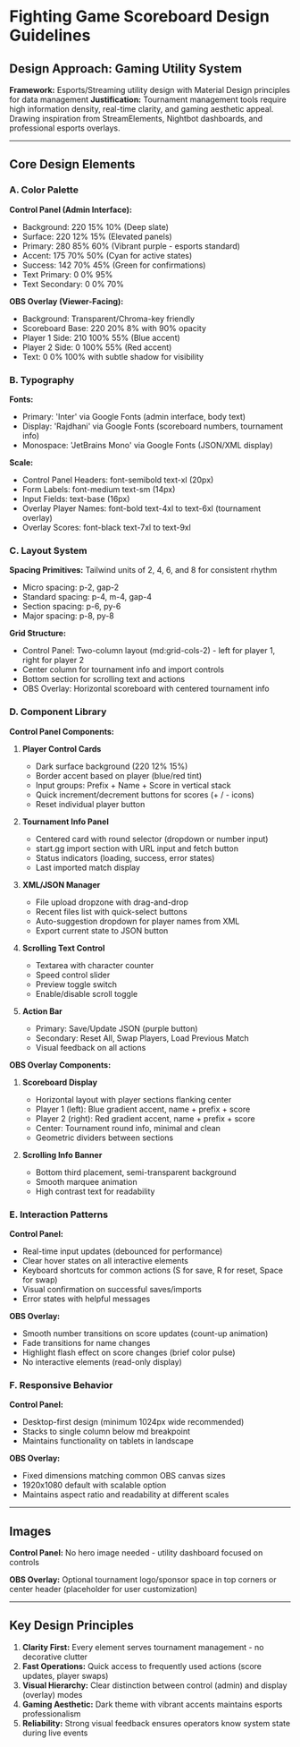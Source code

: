 # Fighting Game Scoreboard Design Guidelines

## Design Approach: Gaming Utility System

**Framework:** Esports/Streaming utility design with Material Design principles for data management
**Justification:** Tournament management tools require high information density, real-time clarity, and gaming aesthetic appeal. Drawing inspiration from StreamElements, Nightbot dashboards, and professional esports overlays.

---

## Core Design Elements

### A. Color Palette

**Control Panel (Admin Interface):**
- Background: 220 15% 10% (Deep slate)
- Surface: 220 12% 15% (Elevated panels)
- Primary: 280 85% 60% (Vibrant purple - esports standard)
- Accent: 175 70% 50% (Cyan for active states)
- Success: 142 70% 45% (Green for confirmations)
- Text Primary: 0 0% 95%
- Text Secondary: 0 0% 70%

**OBS Overlay (Viewer-Facing):**
- Background: Transparent/Chroma-key friendly
- Scoreboard Base: 220 20% 8% with 90% opacity
- Player 1 Side: 210 100% 55% (Blue accent)
- Player 2 Side: 0 100% 55% (Red accent)
- Text: 0 0% 100% with subtle shadow for visibility

### B. Typography

**Fonts:**
- Primary: 'Inter' via Google Fonts (admin interface, body text)
- Display: 'Rajdhani' via Google Fonts (scoreboard numbers, tournament info)
- Monospace: 'JetBrains Mono' via Google Fonts (JSON/XML display)

**Scale:**
- Control Panel Headers: font-semibold text-xl (20px)
- Form Labels: font-medium text-sm (14px)
- Input Fields: text-base (16px)
- Overlay Player Names: font-bold text-4xl to text-6xl (tournament overlay)
- Overlay Scores: font-black text-7xl to text-9xl

### C. Layout System

**Spacing Primitives:** Tailwind units of 2, 4, 6, and 8 for consistent rhythm
- Micro spacing: p-2, gap-2
- Standard spacing: p-4, m-4, gap-4
- Section spacing: p-6, py-6
- Major spacing: p-8, py-8

**Grid Structure:**
- Control Panel: Two-column layout (md:grid-cols-2) - left for player 1, right for player 2
- Center column for tournament info and import controls
- Bottom section for scrolling text and actions
- OBS Overlay: Horizontal scoreboard with centered tournament info

### D. Component Library

**Control Panel Components:**

1. **Player Control Cards**
   - Dark surface background (220 12% 15%)
   - Border accent based on player (blue/red tint)
   - Input groups: Prefix + Name + Score in vertical stack
   - Quick increment/decrement buttons for scores (+ / - icons)
   - Reset individual player button

2. **Tournament Info Panel**
   - Centered card with round selector (dropdown or number input)
   - start.gg import section with URL input and fetch button
   - Status indicators (loading, success, error states)
   - Last imported match display

3. **XML/JSON Manager**
   - File upload dropzone with drag-and-drop
   - Recent files list with quick-select buttons
   - Auto-suggestion dropdown for player names from XML
   - Export current state to JSON button

4. **Scrolling Text Control**
   - Textarea with character counter
   - Speed control slider
   - Preview toggle switch
   - Enable/disable scroll toggle

5. **Action Bar**
   - Primary: Save/Update JSON (purple button)
   - Secondary: Reset All, Swap Players, Load Previous Match
   - Visual feedback on all actions

**OBS Overlay Components:**

1. **Scoreboard Display**
   - Horizontal layout with player sections flanking center
   - Player 1 (left): Blue gradient accent, name + prefix + score
   - Player 2 (right): Red gradient accent, name + prefix + score
   - Center: Tournament round info, minimal and clean
   - Geometric dividers between sections

2. **Scrolling Info Banner**
   - Bottom third placement, semi-transparent background
   - Smooth marquee animation
   - High contrast text for readability

### E. Interaction Patterns

**Control Panel:**
- Real-time input updates (debounced for performance)
- Clear hover states on all interactive elements
- Keyboard shortcuts for common actions (S for save, R for reset, Space for swap)
- Visual confirmation on successful saves/imports
- Error states with helpful messages

**OBS Overlay:**
- Smooth number transitions on score updates (count-up animation)
- Fade transitions for name changes
- Highlight flash effect on score changes (brief color pulse)
- No interactive elements (read-only display)

### F. Responsive Behavior

**Control Panel:**
- Desktop-first design (minimum 1024px wide recommended)
- Stacks to single column below md breakpoint
- Maintains functionality on tablets in landscape

**OBS Overlay:**
- Fixed dimensions matching common OBS canvas sizes
- 1920x1080 default with scalable option
- Maintains aspect ratio and readability at different scales

---

## Images

**Control Panel:** No hero image needed - utility dashboard focused on controls

**OBS Overlay:** Optional tournament logo/sponsor space in top corners or center header (placeholder for user customization)

---

## Key Design Principles

1. **Clarity First:** Every element serves tournament management - no decorative clutter
2. **Fast Operations:** Quick access to frequently used actions (score updates, player swaps)
3. **Visual Hierarchy:** Clear distinction between control (admin) and display (overlay) modes
4. **Gaming Aesthetic:** Dark theme with vibrant accents maintains esports professionalism
5. **Reliability:** Strong visual feedback ensures operators know system state during live events